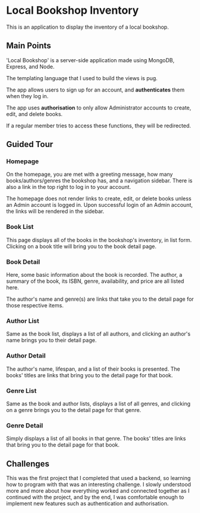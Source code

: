 # Local Bookshop Inventory

This is an application to display the inventory of a local bookshop.

## Main Points

'Local Bookshop' is a server-side application made using MongoDB, Express, and Node.

The templating language that I used to build the views is pug.

The app allows users to sign up for an account, and **authenticates** them when they log in.

The app uses **authorisation** to only allow Administrator accounts to create, edit, and delete books.

If a regular member tries to access these functions, they will be redirected.

## Guided Tour

### Homepage

On the homepage, you are met with a greeting message, how many books/authors/genres the bookshop has, and a navigation sidebar. There is also a link in the top right to log in to your account.

The homepage does not render links to create, edit, or delete books unless an Admin account is logged in. Upon successful login of an Admin account, the links will be rendered in the sidebar.

### Book List
This page displays all of the books in the bookshop's inventory, in list form. Clicking on a book title will bring you to the book detail page.

### Book Detail
Here, some basic information about the book is recorded. The author, a summary of the book, its ISBN, genre, availability, and price are all listed here.

The author's name and genre(s) are links that take you to the detail page for those respective items.

### Author List
Same as the book list, displays a list of all authors, and clicking an author's name brings you to their detail page.

### Author Detail
The author's name, lifespan, and a list of their books is presented. The books' titles are links that bring you to the detail page for that book.

### Genre List
Same as the book and author lists, displays a list of all genres, and clicking on a genre brings you to the detail page for that genre.

### Genre Detail
Simply displays a list of all books in that genre. The books' titles are links that bring you to the detail page for that book.

## Challenges

This was the first project that I completed that used a backend, so learning how to program with that was an interesting challenge. I slowly understood more and more about how everything worked and connected together as I continued with the project, and by the end, I was comfortable enough to implement new features such as authentication and authorisation.
